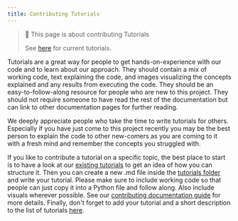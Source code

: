 ```yaml
---
title: Contributing Tutorials
---
```

> 📘 This page is about contributing Tutorials
> 
> See [here](../how-to-use-monty/tutorials.md) for current tutorials.

Tutorials are a great way for people to get hands-on-experience with our code and to learn about our approach. They should contain a mix of working code, text explaining the code, and images visualizing the concepts explained and any results from executing the code. They should be an easy-to-follow-along resource for people who are new to this project. They should not require someone to have read the rest of the documentation but can link to other documentation pages for further reading.

We deeply appreciate people who take the time to write tutorials for others. Especially if you have just come to this project recently you may be the best person to explain the code to other new-comers as you are coming to it with a fresh mind and remember the concepts you struggled with. 

If you like to contribute a tutorial on a specific topic, the best place to start is to have a look at our [existing tutorials](../how-to-use-monty/tutorials.md) to get an idea of how you can structure it. Then you can create a new .md file inside the [tutorials folder](../how-to-use-monty/tutorials/) and write your tutorial. Please make sure to include working code so that people can just copy it into a Python file and follow along. Also include visuals wherever possible. See our [contributing documentation guide](documentation.md) for more details. Finally, don't forget to add your tutorial and a short description to the list of tutorials [here](../how-to-use-monty/tutorials.md).